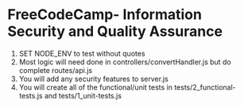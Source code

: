 
# FreeCodeCamp- Information Security and Quality Assurance
1. SET NODE_ENV to test without quotes
2. Most logic will need done in controllers/convertHandler.js but do complete routes/api.js
3. You will add any security features to server.js
4. You will create all of the functional/unit tests in tests/2_functional-tests.js and tests/1_unit-tests.js
